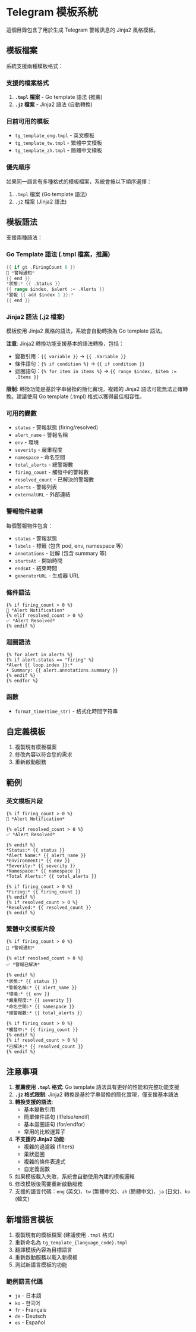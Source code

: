 # Telegram 模板系統

這個目錄包含了用於生成 Telegram 警報訊息的 Jinja2 風格模板。

## 模板檔案

系統支援兩種模板格式：

### 支援的檔案格式

1. **`.tmpl` 檔案** - Go template 語法 (推薦)
2. **`.j2` 檔案** - Jinja2 語法 (自動轉換)

### 目前可用的模板

- `tg_template_eng.tmpl` - 英文模板
- `tg_template_tw.tmpl` - 繁體中文模板
- `tg_template_zh.tmpl` - 簡體中文模板

### 優先順序

如果同一語言有多種格式的模板檔案，系統會按以下順序選擇：

1. `.tmpl` 檔案 (Go template 語法)
2. `.j2` 檔案 (Jinja2 語法)

## 模板語法

支援兩種語法：

### Go Template 語法 (.tmpl 檔案，推薦)

```go
{{ if gt .FiringCount 0 }}
🚨 *警報通知*
{{ end }}
*狀態:* {{ .Status }}
{{ range $index, $alert := .Alerts }}
*警報 {{ add $index 1 }}:*
{{ end }}
```

### Jinja2 語法 (.j2 檔案)

模板使用 Jinja2 風格的語法，系統會自動轉換為 Go template 語法。

**注意**: Jinja2 轉換功能支援基本的語法轉換，包括：

- 變數引用：`{{ variable }}` → `{{ .Variable }}`
- 條件語句：`{% if condition %}` → `{{ if condition }}`
- 迴圈語句：`{% for item in items %}` → `{{ range $index, $item := .Items }}`

**限制**: 轉換功能是基於字串替換的簡化實現，複雜的 Jinja2 語法可能無法正確轉換。建議使用 Go template (.tmpl) 格式以獲得最佳相容性。

### 可用的變數

- `status` - 警報狀態 (firing/resolved)
- `alert_name` - 警報名稱
- `env` - 環境
- `severity` - 嚴重程度
- `namespace` - 命名空間
- `total_alerts` - 總警報數
- `firing_count` - 觸發中的警報數
- `resolved_count` - 已解決的警報數
- `alerts` - 警報列表
- `externalURL` - 外部連結

### 警報物件結構

每個警報物件包含：

- `status` - 警報狀態
- `labels` - 標籤 (包含 pod, env, namespace 等)
- `annotations` - 註解 (包含 summary 等)
- `startsAt` - 開始時間
- `endsAt` - 結束時間
- `generatorURL` - 生成器 URL

### 條件語法

```jinja2
{% if firing_count > 0 %}
🚨 *Alert Notification*
{% elif resolved_count > 0 %}
✅ *Alert Resolved*
{% endif %}
```

### 迴圈語法

```jinja2
{% for alert in alerts %}
{% if alert.status == "firing" %}
*Alert {{ loop.index }}:*
• Summary: {{ alert.annotations.summary }}
{% endif %}
{% endfor %}
```

### 函數

- `format_time(time_str)` - 格式化時間字符串

## 自定義模板

1. 複製現有模板檔案
2. 修改內容以符合您的需求
3. 重新啟動服務

## 範例

### 英文模板片段

```jinja2
{% if firing_count > 0 %}
🚨 *Alert Notification*

{% elif resolved_count > 0 %}
✅ *Alert Resolved*

{% endif %}
*Status:* {{ status }}
*Alert Name:* {{ alert_name }}
*Environment:* {{ env }}
*Severity:* {{ severity }}
*Namespace:* {{ namespace }}
*Total Alerts:* {{ total_alerts }}

{% if firing_count > 0 %}
*Firing:* {{ firing_count }}
{% endif %}
{% if resolved_count > 0 %}
*Resolved:* {{ resolved_count }}
{% endif %}
```

### 繁體中文模板片段

```jinja2
{% if firing_count > 0 %}
🚨 *警報通知*

{% elif resolved_count > 0 %}
✅ *警報已解決*

{% endif %}
*狀態:* {{ status }}
*警報名稱:* {{ alert_name }}
*環境:* {{ env }}
*嚴重程度:* {{ severity }}
*命名空間:* {{ namespace }}
*總警報數:* {{ total_alerts }}

{% if firing_count > 0 %}
*觸發中:* {{ firing_count }}
{% endif %}
{% if resolved_count > 0 %}
*已解決:* {{ resolved_count }}
{% endif %}
```

## 注意事項

1. **推薦使用 `.tmpl` 格式**: Go template 語法具有更好的性能和完整功能支援
2. **`.j2` 格式限制**: Jinja2 轉換是基於字串替換的簡化實現，僅支援基本語法
3. **轉換支援的語法**:
   - 基本變數引用
   - 簡單條件語句 (if/else/endif)
   - 基本迴圈語句 (for/endfor)
   - 常用的比較運算子
4. **不支援的 Jinja2 功能**:
   - 複雜的過濾器 (filters)
   - 巢狀迴圈
   - 複雜的條件表達式
   - 自定義函數
5. 如果模板載入失敗，系統會自動使用內建的模板邏輯
6. 修改模板後需要重新啟動服務
7. 支援的語言代碼：`eng` (英文)、`tw` (繁體中文)、`zh` (簡體中文)、`ja` (日文)、`ko` (韓文)

## 新增語言模板

1. 複製現有的模板檔案 (建議使用 `.tmpl` 格式)
2. 重新命名為 `tg_template_{language_code}.tmpl`
3. 翻譯模板內容為目標語言
4. 重新啟動服務以載入新模板
5. 測試新語言模板的功能

### 範例語言代碼

- `ja` - 日本語
- `ko` - 한국어
- `fr` - Français
- `de` - Deutsch
- `es` - Español
